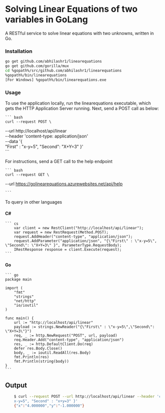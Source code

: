 # Solving Linear Equations of two variables in GoLang

A RESTful service to solve linear equations with two unknowns, written in Go.

### Installation

   ``` bash
   go get github.com/abhilashr1/linearequations 
   go get github.com/gorilla/mux
   cd %gopath%/src/github.com/abhilashr1/linearequations
   %gopath%/bin/linearequations
   [For Windows] %gopath%/bin/linearequations.exe
   ```
    
### Usage

To use the application locally, run the linearequations executable, which gets the HTTP Application Server running. Next, send a POST call as below: 

    ``` bash
    curl --request POST \
  --url http://localhost/api/linear \
  --header 'content-type: application/json' \
  --data '{		
		"First" : "x-y=5",
		"Second": "X+Y=3"
}'  
    ```

For instructions, send a GET call to the help endpoint

    ``` bash
    curl --request GET \
  --url https://golinearequations.azurewebsites.net/api/help

    ```

To query in other languages

#### C#

    ``` cs 
        var client = new RestClient("http://localhost/api/linear");
        var request = new RestRequest(Method.POST);
        request.AddHeader("content-type", "application/json");
        request.AddParameter("application/json", "{\"First\" : \"x-y=5\", \"Second\": \"X+Y=3\" }", ParameterType.RequestBody);
        IRestResponse response = client.Execute(request);
    ```

#### Go

    ``` go
    package main

    import (
        "fmt"
        "strings"
        "net/http"
        "io/ioutil"
    )

    func main() {
        url := "http://localhost/api/linear"
        payload := strings.NewReader("{\"First\" : \"x-y=5\",\"Second\": \"X+Y=3\"}")
        req, _ := http.NewRequest("POST", url, payload)
        req.Header.Add("content-type", "application/json")
        res, _ := http.DefaultClient.Do(req)
        defer res.Body.Close()
        body, _ := ioutil.ReadAll(res.Body)
        fmt.Println(res)
        fmt.Println(string(body))
    }
    ```

## Output

``` bash
    $ curl --request POST --url http://localhost/api/linear --header 'content-type: application/json' --data '{ "First" : "
    x-y=5", "Second" : "x+y=3" }'
    {"x":"4.000000","y":"-1.000000"}
```

